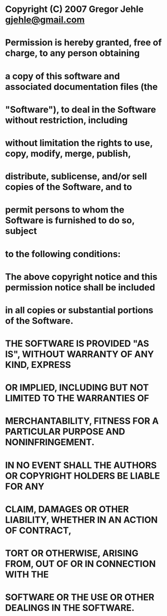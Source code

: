# Copyright (C) 2007 Gregor Jehle <gjehle@gmail.com>
# 
# Permission is hereby granted, free of charge, to any person obtaining
# a copy of this software and associated documentation files (the
# "Software"), to deal in the Software without restriction, including
# without limitation the rights to use, copy, modify, merge, publish,
# distribute, sublicense, and/or sell copies of the Software, and to
# permit persons to whom the Software is furnished to do so, subject
# to the following conditions:
# 
# The above copyright notice and this permission notice shall be included
# in all copies or substantial portions of the Software.
# 
# THE SOFTWARE IS PROVIDED "AS IS", WITHOUT WARRANTY OF ANY KIND, EXPRESS
# OR IMPLIED, INCLUDING BUT NOT LIMITED TO THE WARRANTIES OF
# MERCHANTABILITY, FITNESS FOR A PARTICULAR PURPOSE AND NONINFRINGEMENT.
# IN NO EVENT SHALL THE AUTHORS OR COPYRIGHT HOLDERS BE LIABLE FOR ANY
# CLAIM, DAMAGES OR OTHER LIABILITY, WHETHER IN AN ACTION OF CONTRACT,
# TORT OR OTHERWISE, ARISING FROM, OUT OF OR IN CONNECTION WITH THE
# SOFTWARE OR THE USE OR OTHER DEALINGS IN THE SOFTWARE.
